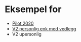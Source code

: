 # Eksempel for

- [Pilot 2020](demo-2020.ipynb)
- [V2 personlig enk med vedlegg](person-enk-med-vedlegg-2021.ipynb)
- V2 upersonlig